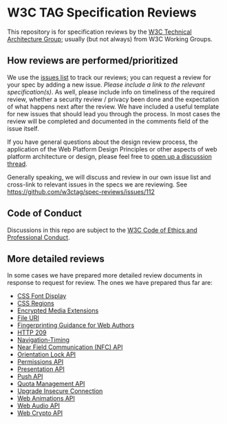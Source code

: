 # W3C TAG Specification Reviews
This repository is for specification reviews by the [W3C Technical Architecture Group](http://www.w3.org/2001/tag/); usually (but not always) from W3C Working Groups.

## How reviews are performed/prioritized
We use the [issues list](https://github.com/w3ctag/spec-reviews/issues) to track our reviews; you can request a review for your spec by adding a new issue. _Please include a link to the relevant specification(s)_. As well, please include info on timeliness of the required review, whether a security review / privacy been done and the expectation of what happens next after the review. We have included a useful template for new issues that should lead you through the process. In most cases the review will be completed and documented in the comments field of the issue itself.

If you have general questions about the design review process, the application of the Web Platform Design Principles or other aspects of web platform architecture or design, please feel free to [open up a discussion thread](https://github.com/w3ctag/design-reviews/discussions).

Generally speaking, we will discuss and review in our own issue list and cross-link to relevant issues in the specs we are reviewing. See https://github.com/w3ctag/spec-reviews/issues/112

## Code of Conduct
Discussions in this repo are subject to the [W3C Code of Ethics and Professional Conduct](https://www.w3.org/Consortium/cepc/).

## More detailed reviews
In some cases we have prepared more detailed review documents in response to request for review. The ones we have prepared thus far are: 

 * [CSS Font Display](./2015/09/CSS-Font-Display.md)
 * [CSS Regions](./2015/01/CSS%20Regions.md)
 * [Encrypted Media Extensions](./2014/10/eme.md)
 * [File URI](./2015/07/file_uri.md)
 * [Fingerprinting Guidance for Web Authors](./2015/05/fingerprint.md)
 * [HTTP 209](./2014/04/http-209.md)
 * [Navigation-Timing](./2015/09/Navigation-Timing.md)
 * [Near Field Communication (NFC) API](./2015/10/nfc-feedback.md)
 * [Orientation Lock API](./2013/07/OrientationLock.md)
 * [Permissions API](./2015/03/Permissions.md)
 * [Presentation API](./2015/presentation-api.md)
 * [Push API](./2013/08/Push%20API.md)
 * [Quota Management API](./2014/02/quota-management-api.md)
 * [Upgrade Insecure Connection](./2015/04/Upgrade_Insecure.md)
 * [Web Animations API](./2013/10/Web%20Animations.md)
 * [Web Audio API](./2013/07/WebAudio.md)
 * [Web Crypto API](./2013/11/WebCrypto.md)

